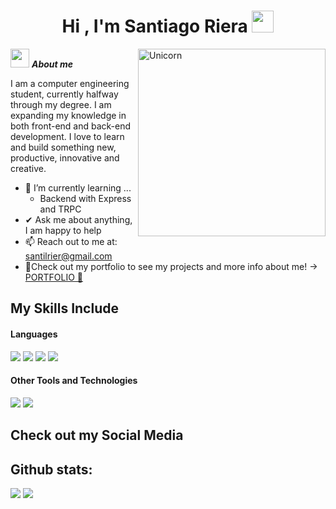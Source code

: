<h1 align="center"><b>Hi , I'm Santiago Riera </b><img src="https://media.giphy.com/media/hvRJCLFzcasrR4ia7z/giphy.gif" width="35"></h1>
<!--  -->
<img align="right" width=300px alt="Unicorn" src="https://c.tenor.com/GN73MKBawZYAAAAi/busy-cute.gif" />

<img src="https://media.giphy.com/media/ObNTw8Uzwy6KQ/giphy.gif" width="30px">&nbsp;***About me***

I am a computer engineering student, currently halfway through my degree. I am expanding my knowledge in both front-end and back-end development. I love to learn and build something new, productive, innovative and creative.
- 🌱 I’m currently learning ...
  - Backend with Express and TRPC
- ✔ Ask me about anything, I am happy to help<br>
- 📫 Reach out to me at: <a href="santilrier@gmail.com">santilrier@gmail.com</a>
- 👜Check out my portfolio to see my projects and more info about me! -> <a href="https://portfolio-santiago-riera.vercel.app/">PORTFOLIO 👜 </a>

## My Skills Include

<h4> Languages </h4>
<span> 
  <img src="https://img.shields.io/badge/HTML5-E34F26?style=for-the-badge&logo=html5&logoColor=white">
  <img src="https://img.shields.io/badge/CSS3-1572B6?style=for-the-badge&logo=css3&logoColor=white">
  <img src="https://img.shields.io/badge/JavaScript-F7DF1E?style=for-the-badge&logo=javascript&logoColor=black">
  <img src= "https://img.shields.io/badge/typescript-%23007ACC.svg?style=for-the-badge&logo=typescript&logoColor=white">
 


</span>


<h4> Other Tools and Technologies </h4>
<span>
  <img src="https://img.shields.io/badge/Git-F05032?style=for-the-badge&logo=git&logoColor=white">
  <img src="https://img.shields.io/badge/jira-%230A0FFF.svg?style=for-the-badge&logo=jira&logoColor=white">




</span>

## Check out my Social Media



<h2>Github stats:</h2> 

[![](https://github-readme-stats.vercel.app/api?username=santiagoRiera&show_icons=true&theme=tokyonight&hide_border=true&locale=en)](https://github.com/santiagoRiera)
[![](https://github-readme-streak-stats.herokuapp.com/?user=santiagoRiera&theme=material-palenight)](https://github.com/santiagoRiera)
</div>
